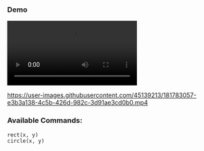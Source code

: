 ### Demo

![](./demo.mp4)


https://user-images.githubusercontent.com/45139213/181783057-e3b3a138-4c5b-426d-982c-3d91ae3cd0b0.mp4


### Available Commands:

`rect(x, y)`\
`circle(x, y)`
